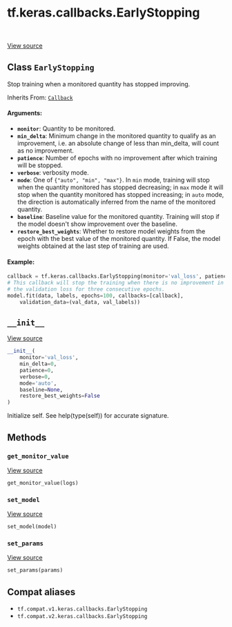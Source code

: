 <div itemscope itemtype="http://developers.google.com/ReferenceObject">
<meta itemprop="name" content="tf.keras.callbacks.EarlyStopping" />
<meta itemprop="path" content="Stable" />
<meta itemprop="property" content="__init__"/>
<meta itemprop="property" content="get_monitor_value"/>
<meta itemprop="property" content="set_model"/>
<meta itemprop="property" content="set_params"/>
</div>

# tf.keras.callbacks.EarlyStopping

<!-- Insert buttons and diff -->

<table class="tfo-notebook-buttons tfo-api" align="left">
</table>

<a target="_blank" href="/code/stable/tensorflow/python/keras/callbacks.py">View source</a>



## Class `EarlyStopping`

Stop training when a monitored quantity has stopped improving.

Inherits From: [`Callback`](../../../tf/keras/callbacks/Callback.md)

<!-- Placeholder for "Used in" -->


#### Arguments:


* <b>`monitor`</b>: Quantity to be monitored.
* <b>`min_delta`</b>: Minimum change in the monitored quantity
    to qualify as an improvement, i.e. an absolute
    change of less than min_delta, will count as no
    improvement.
* <b>`patience`</b>: Number of epochs with no improvement
    after which training will be stopped.
* <b>`verbose`</b>: verbosity mode.
* <b>`mode`</b>: One of `{"auto", "min", "max"}`. In `min` mode,
    training will stop when the quantity
    monitored has stopped decreasing; in `max`
    mode it will stop when the quantity
    monitored has stopped increasing; in `auto`
    mode, the direction is automatically inferred
    from the name of the monitored quantity.
* <b>`baseline`</b>: Baseline value for the monitored quantity.
    Training will stop if the model doesn't show improvement over the
    baseline.
* <b>`restore_best_weights`</b>: Whether to restore model weights from
    the epoch with the best value of the monitored quantity.
    If False, the model weights obtained at the last step of
    training are used.


#### Example:



```python
callback = tf.keras.callbacks.EarlyStopping(monitor='val_loss', patience=3)
# This callback will stop the training when there is no improvement in
# the validation loss for three consecutive epochs.
model.fit(data, labels, epochs=100, callbacks=[callback],
    validation_data=(val_data, val_labels))
```

<h2 id="__init__"><code>__init__</code></h2>

<a target="_blank" href="/code/stable/tensorflow/python/keras/callbacks.py">View source</a>

``` python
__init__(
    monitor='val_loss',
    min_delta=0,
    patience=0,
    verbose=0,
    mode='auto',
    baseline=None,
    restore_best_weights=False
)
```

Initialize self.  See help(type(self)) for accurate signature.




## Methods

<h3 id="get_monitor_value"><code>get_monitor_value</code></h3>

<a target="_blank" href="/code/stable/tensorflow/python/keras/callbacks.py">View source</a>

``` python
get_monitor_value(logs)
```




<h3 id="set_model"><code>set_model</code></h3>

<a target="_blank" href="/code/stable/tensorflow/python/keras/callbacks.py">View source</a>

``` python
set_model(model)
```




<h3 id="set_params"><code>set_params</code></h3>

<a target="_blank" href="/code/stable/tensorflow/python/keras/callbacks.py">View source</a>

``` python
set_params(params)
```








## Compat aliases

* `tf.compat.v1.keras.callbacks.EarlyStopping`
* `tf.compat.v2.keras.callbacks.EarlyStopping`

